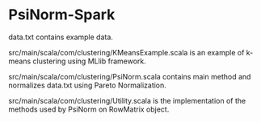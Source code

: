 # PsiNorm-Spark

data.txt contains example data.

src/main/scala/com/clustering/KMeansExample.scala is an example of k-means clustering using MLlib framework.

src/main/scala/com/clustering/PsiNorm.scala contains main method and normalizes data.txt using Pareto Normalization.

src/main/scala/com/clustering/Utility.scala is the implementation of the methods used by PsiNorm on RowMatrix object.
